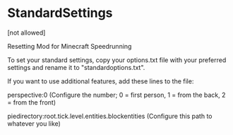 # StandardSettings

[not allowed]

Resetting Mod for Minecraft Speedrunning


To set your standard settings, copy your options.txt file with your preferred settings and rename it to "standardoptions.txt".

If you want to use additional features, add these lines to the file:

perspective:0       (Configure the number; 0 = first person, 1 = from the back, 2 = from the front)

piedirectory:root.tick.level.entities.blockentities       (Configure this path to whatever you like)
